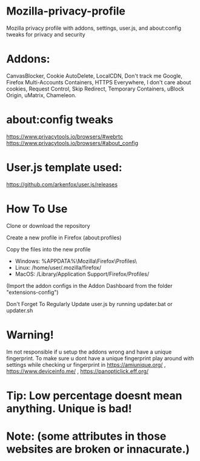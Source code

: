  # Mozilla-privacy-profile
Mozilla privacy profile with addons, settings, user.js, and about:config tweaks for privacy and security
 # Addons:
CanvasBlocker,
Cookie AutoDelete,
LocalCDN,
Don't track me Google,
Firefox Multi-Accounts Containers,
HTTPS Everywhere,
I don't care about cookies,
Request Control,
Skip Redirect,
Temporary Containers,
uBlock Origin,
uMatrix,
Chameleon.

# about:config tweaks
https://www.privacytools.io/browsers/#webrtc
https://www.privacytools.io/browsers/#about_config

# User.js template used:

https://github.com/arkenfox/user.js/releases

# How To Use

Clone or download the repository

Create a new profile in Firefox (about:profiles)

Copy the files into the new profile


* Windows: %APPDATA%\Mozilla\Firefox\Profiles\  
* Linux: /home/user/.mozilla/firefox/  
* MacOS: /Library/Application Support/Firefox/Profiles/  


(Import the addon configs in the Addon Dashboard from the folder "extensions-config")

Don't Forget To Regularly Update user.js by running updater.bat or updater.sh

# Warning!
Im not responsible if u setup the addons wrong and have a unique fingerprint.
To make sure u dont have a unique fingerprint play around with settings while checking ur fingerprint in https://amiunique.org/ , https://www.deviceinfo.me/ , https://panopticlick.eff.org/

# Tip: Low percentage doesnt mean anything. Unique is bad!

# Note: (some attributes in those websites are broken or innacurate.)

